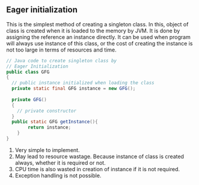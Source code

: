 ## Eager initialization

This is the simplest method of creating a singleton class. In this, object of class is created when it is loaded to the memory by JVM. It is done by assigning the reference an instance directly.
It can be used when program will always use instance of this class, or the cost of creating the instance is not too large in terms of resources and time.

```java
// Java code to create singleton class by
// Eager Initialization
public class GFG
{
  // public instance initialized when loading the class
  private static final GFG instance = new GFG();
 
  private GFG()
  {
    // private constructor
  }
  public static GFG getInstance(){
        return instance;
    }
}
```

1) Very simple to implement.
2) May lead to resource wastage. Because instance of class is created always, whether it is required or not.
3) CPU time is also wasted in creation of instance if it is not required.
4) Exception handling is not possible.
